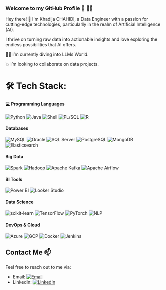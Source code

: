 ### Welcome to my GitHub Profile 👋 👩‍💻

Hey there! 👋 I'm Khadija CHAHIDI, a Data Engineer with a passion for cutting-edge technologies, particularly in the realm of Artificial Intelligence (AI).

I thrive on turning raw data into actionable insights and love exploring the endless possibilities that AI offers.

👩‍💻 I’m currently diving into LLMs World.

💥 I’m looking to collaborate on data projects.

# 🛠️ Tech Stack:

#### 💻 Programming Languages
![Python](https://img.shields.io/badge/Python-3670A0?style=flat-square&logo=python&logoColor=ffdd54) 
![Java](https://img.shields.io/badge/Java-%23ED8B00.svg?style=flat-square&logo=java&logoColor=white) 
![Shell](https://img.shields.io/badge/Shell-%231DAF00.svg?style=flat-square&logo=gnu-bash&logoColor=white) 
![PL/SQL](https://img.shields.io/badge/PL/SQL-F80000?style=flat-square&logo=oracle&logoColor=white) 
![R](https://img.shields.io/badge/R-276DC3?style=flat-square&logo=r&logoColor=white)

####  Databases
![MySQL](https://img.shields.io/badge/MySQL-4479A1?style=flat-square&logo=mysql&logoColor=white) 
![Oracle](https://img.shields.io/badge/Oracle-F80000?style=flat-square&logo=oracle&logoColor=white) 
![SQL Server](https://img.shields.io/badge/SQL%20Server-CC2927?style=flat-square&logo=microsoft-sql-server&logoColor=white) 
![PostgreSQL](https://img.shields.io/badge/PostgreSQL-%23316192.svg?style=flat-square&logo=postgresql&logoColor=white) 
![MongoDB](https://img.shields.io/badge/MongoDB-47A248?style=flat-square&logo=mongodb&logoColor=white) 
![Elasticsearch](https://img.shields.io/badge/Elasticsearch-005571?style=flat-square&logo=elasticsearch&logoColor=white)

#### Big Data
![Spark](https://img.shields.io/badge/Apache%20Spark-E25A1C.svg?style=flat-square&logo=apache-spark&logoColor=white) 
![Hadoop](https://img.shields.io/badge/Apache%20Hadoop-66CCFF.svg?style=flat-square&logo=apache-hadoop&logoColor=black) 
![Apache Kafka](https://img.shields.io/badge/Apache%20Kafka-231F20.svg?style=flat-square&logo=apache-kafka&logoColor=white) 
![Apache Airflow](https://img.shields.io/badge/Apache%20Airflow-017CEE?style=flat-square&logo=apache-airflow&logoColor=white)

#### BI Tools
![Power BI](https://img.shields.io/badge/Power%20BI-F2C811?style=flat-square&logo=power%20bi&logoColor=black) 
![Looker Studio](https://img.shields.io/badge/Looker%20Studio-5A2D3A?style=flat-square&logo=google&logoColor=white) 

#### Data Science
![scikit-learn](https://img.shields.io/badge/scikit--learn-%23F7931E.svg?style=flat-square&logo=scikit-learn&logoColor=white) 
![TensorFlow](https://img.shields.io/badge/TensorFlow-FF6F61?style=flat-square&logo=tensorflow&logoColor=white) 
![PyTorch](https://img.shields.io/badge/PyTorch-EE4C2C?style=flat-square&logo=pytorch&logoColor=white) 
![NLP](https://img.shields.io/badge/NLP-6B8E23?style=flat-square&logo=natural-language-processing&logoColor=white)

#### DevOps & Cloud
![Azure](https://img.shields.io/badge/Azure-0078D4?style=flat-square&logo=microsoft-azure&logoColor=white) 
![GCP](https://img.shields.io/badge/GCP-4285F4?style=flat-square&logo=google-cloud&logoColor=white) 
![Docker](https://img.shields.io/badge/Docker-2496ED?style=flat-square&logo=docker&logoColor=white) 
![Jenkins](https://img.shields.io/badge/Jenkins-D24939?style=flat-square&logo=jenkins&logoColor=white) 


## Contact Me 📫

Feel free to reach out to me via:

- Email: [![Email](https://img.shields.io/badge/-Gmail-D14836?style=flat-square&logo=Gmail&logoColor=white)](mailto:khd.chahidi@gmail.com)
- LinkedIn: [![LinkedIn](https://img.shields.io/badge/-LinkedIn-0077B5?style=flat-square&logo=LinkedIn&logoColor=white)](https://www.linkedin.com/in/khadija-chahidi-9a0738197/)





